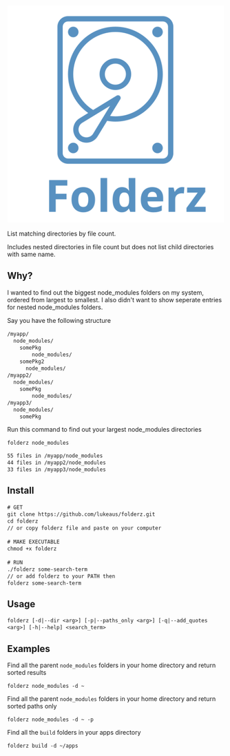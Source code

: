 <img src="folderz.svg" alt="Folderz">

List matching directories by file count.

Includes nested directories in file count but does not list child directories with same name.

## Why?

I wanted to find out the biggest node_modules folders on my system, ordered from
largest to smallest. I also didn't want to show seperate entries for nested node_modules folders.

Say you have the following structure

```
/myapp/
  node_modules/
    somePkg
        node_modules/
    somePkg2
      node_modules/
/myapp2/
  node_modules/
    somePkg
        node_modules/
/myapp3/
  node_modules/
    somePkg
```

Run this command to find out your largest node_modules directories

```
folderz node_modules
```

```
55 files in /myapp/node_modules
44 files in /myapp2/node_modules
33 files in /myapp3/node_modules
```

## Install

```
# GET
git clone https://github.com/lukeaus/folderz.git
cd folderz
// or copy folderz file and paste on your computer

# MAKE EXECUTABLE
chmod +x folderz

# RUN
./folderz some-search-term
// or add folderz to your PATH then
folderz some-search-term
```

## Usage

```
folderz [-d|--dir <arg>] [-p|--paths_only <arg>] [-q|--add_quotes <arg>] [-h|--help] <search_term>
```

## Examples

Find all the parent `node_modules` folders in your home directory and return sorted results

```
folderz node_modules -d ~
```

Find all the parent `node_modules` folders in your home directory and return sorted paths only

```
folderz node_modules -d ~ -p
```

Find all the `build` folders in your apps directory

```
folderz build -d ~/apps
```
